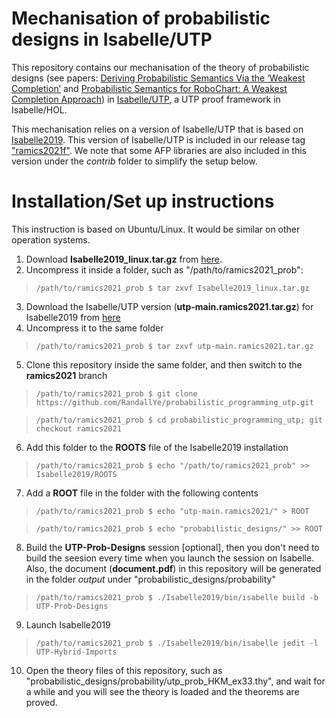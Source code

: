 # Mechanisation of probabilistic designs in Isabelle/UTP
This repository contains our mechanisation of the theory of probabilistic designs (see papers: [Deriving Probabilistic Semantics Via the ‘Weakest Completion’](https://link.springer.com/chapter/10.1007/978-3-540-30482-1_17) and [Probabilistic Semantics for RoboChart: A Weakest Completion Approach](https://link.springer.com/chapter/11.1007/978-3-030-31038-7_5)) in [Isabelle/UTP](https://github.com/isabelle-utp/utp-main), a UTP proof framework in Isabelle/HOL.

This mechanisation relies on a version of Isabelle/UTP that is based on [Isabelle2019](https://isabelle.in.tum.de/website-Isabelle2019/index.html). This version of Isabelle/UTP is included in our release tag ["ramics2021f"](https://github.com/RandallYe/probabilistic_designs/releases/tag/ramics2021f). We note that some AFP libraries are also included in this version under the _contrib_ folder to simplify the setup below.

# Installation/Set up instructions
This instruction is based on Ubuntu/Linux. It would be similar on other operation systems.

1. Download **Isabelle2019_linux.tar.gz** from [here](https://isabelle.in.tum.de/website-Isabelle2019/index.html).
2. Uncompress it inside a folder, such as "/path/to/ramics2021_prob":
  > `/path/to/ramics2021_prob $ tar zxvf Isabelle2019_linux.tar.gz`
3. Download the Isabelle/UTP version (**utp-main.ramics2021.tar.gz**) for Isabelle2019 from [here](https://github.com/RandallYe/probabilistic_designs/releases/download/ramics2021f/utp-main.ramics2021.tar.gz)
4. Uncompress it to the same folder
  > `/path/to/ramics2021_prob $ tar zxvf utp-main.ramics2021.tar.gz`
5. Clone this repository inside the same folder, and then switch to the **ramics2021** branch
  > `/path/to/ramics2021_prob $ git clone https://github.com/RandallYe/probabilistic_programming_utp.git`

  > `/path/to/ramics2021_prob $ cd probabilistic_programming_utp; git checkout ramics2021`
6. Add this folder to the **ROOTS** file of the Isabelle2019 installation
  > `/path/to/ramics2021_prob $ echo "/path/to/ramics2021_prob" >> Isabelle2019/ROOTS`
7. Add a **ROOT** file in the folder with the following contents
  > `/path/to/ramics2021_prob $ echo "utp-main.ramics2021/" > ROOT`

  > `/path/to/ramics2021_prob $ echo "probabilistic_designs/" >> ROOT`
8. Build the **UTP-Prob-Designs** session [optional], then you don't need to build the seesion every time when you launch the session on Isabelle. Also, the document (**document.pdf**) in this repository will be generated in the folder _output_ under "probabilistic_designs/probability"
  > `/path/to/ramics2021_prob $ ./Isabelle2019/bin/isabelle build -b UTP-Prob-Designs`
9. Launch Isabelle2019
  > `/path/to/ramics2021_prob $ ./Isabelle2019/bin/isabelle jedit -l UTP-Hybrid-Imports`
10. Open the theory files of this repository, such as "probabilistic_designs/probability/utp_prob_HKM_ex33.thy", and wait for a while and you will see the theory is loaded and the theorems are proved.
